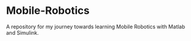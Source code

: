# Mobile-Robotics

A repository for my journey towards learning Mobile Robotics with Matlab and Simulink.
